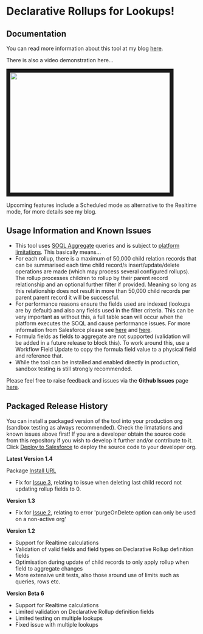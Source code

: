 Declarative Rollups for Lookups!
================================

Documentation
-------------

You can read more information about this tool at my blog [here](http://andyinthecloud.com/2013/07/07/new-tool-declarative-rollups-for-lookups/). 

There is also a video demonstration here...

<a href="http://www.youtube.com/watch?feature=player_embedded&v=6BST-TpyHHk" target="_blank"><img src="http://img.youtube.com/vi/6BST-TpyHHk/0.jpg" 
width="420" height="315" border="10" /></a>

Upcoming features include a Scheduled mode as alternative to the Realtime mode, for more details see my blog.

Usage Information and Known Issues
----------------------------------

- This tool uses [SOQL Aggregate](http://www.salesforce.com/us/developer/docs/apexcode/Content/langCon_apex_SOQL_agg_fns.htm) queries and is subject to [platform limitations](http://www.salesforce.com/us/developer/docs/apexcode/Content/apex_gov_limits.htm). This basically means...
- For each rollup, there is a maximum of 50,000 child relation records that can be summarised each time child record/s insert/update/delete operations are made (which may process several configured rollups). The rollup processes children to rollup by their parent record relationship and an optional further filter if provided. Meaning so long as this relationship does not result in more than 50,000 child records per parent parent record it will be successful.
- For performance reasons ensure the fields used are indexed (lookups are by default) and also any fields used in the filter criteria. This can be very important as without this, a full table scan will occur when the platform executes the SOQL and cause performance issues. For more information from Salesforce please see [here](http://wiki.developerforce.com/page/Best_Practices_for_Deployments_with_Large_Data_Volumes) and [here](http://blogs.developerforce.com/engineering/2013/02/force-com-soql-best-practices-nulls-and-formula-fields.html).
- Formula fields as fields to aggregate are not supported (validation will be added in a future release to block this). To work around this, use a Workflow Field Update to copy the formula field value to a physical field and reference that.
- While the tool can be installed and enabled directly in production, sandbox testing is still strongly recommended.

Please feel free to raise feedback and issues via the **Github Issues** page [here](https://github.com/afawcett/declarative-lookup-rollup-summaries/issues).

Packaged Release History
------------------------

You can install a packaged version of the tool into your production org (sandbox testing as always recommended). Check the limatations and known issues above first! If you are a developer obtain the source code from this repository if you wish to develop it further and/or contribute to it. Click [Deploy to Salesforce](https://githubsfdeploy.herokuapp.com/app/githubdeploy/afawcett/declarative-lookup-rollup-summaries) to deploy the source code to your developer org. 

**Latest Version 1.4**

Package [Install URL](https://login.salesforce.com/packaging/installPackage.apexp?p0=04tb0000000Q9eD)

- Fix for [Issue 3](https://github.com/afawcett/declarative-lookup-rollup-summaries/issues/4), relating to issue when deleting last child record not updating rollup fields to 0.

**Version 1.3**

- Fix for [Issue 2](https://github.com/afawcett/declarative-lookup-rollup-summaries/issues/2), relating to error 'purgeOnDelete option can only be used on a non-active org'

**Version 1.2**

- Support for Realtime calculations
- Validation of valid fields and field types on Declarative Rollup definition fields
- Optimisation during update of child records to only apply rollup when field to aggregate changes
- More extensive unit tests, also those around use of limits such as queries, rows etc.

**Version Beta 6**

- Support for Realtime calculations
- Limited validation on Declarative Rollup definition fields
- Limited testing on multiple lookups
- Fixed issue with multiple lookups

